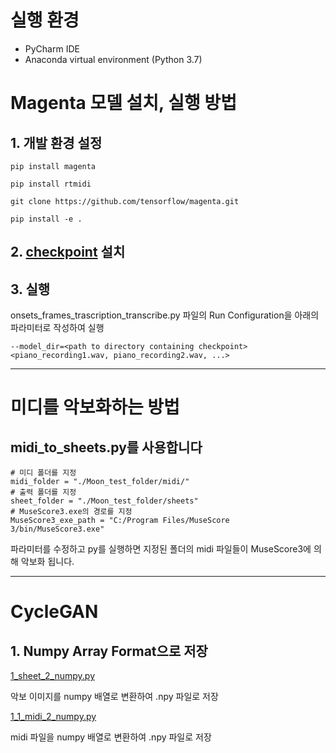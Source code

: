 # 실행 환경

- PyCharm IDE
- Anaconda virtual environment (Python 3.7)

# Magenta 모델 설치, 실행 방법

## 1. 개발 환경 설정

``` pip install magenta ```

``` pip install rtmidi ``` 

``` git clone https://github.com/tensorflow/magenta.git ```

``` pip install -e . ```

## 2. [checkpoint](https://storage.googleapis.com/magentadata/models/onsets_frames_transcription/maestro_checkpoint.zip) 설치

## 3. 실행

onsets_frames_trascription_transcribe.py 파일의 Run Configuration을 아래의 파라미터로 작성하여 실행
```
--model_dir=<path to directory containing checkpoint>
<piano_recording1.wav, piano_recording2.wav, ...>
```
---
# 미디를 악보화하는 방법

## midi_to_sheets.py를 사용합니다

    # 미디 폴더를 지정
    midi_folder = "./Moon_test_folder/midi/"
    # 출력 폴더를 지정
    sheet_folder = "./Moon_test_folder/sheets"
    # MuseScore3.exe의 경로를 지정
    MuseScore3_exe_path = "C:/Program Files/MuseScore 3/bin/MuseScore3.exe"

파라미터를 수정하고 py를 실행하면 지정된 폴더의 midi 파일들이 MuseScore3에 의해 악보화 됩니다.

---
# CycleGAN

## 1. Numpy Array Format으로 저장

[1_sheet_2_numpy.py](1_sheet_2_numpy.py)

악보 이미지를 numpy 배열로 변환하여 .npy 파일로 저장

[1_1_midi_2_numpy.py](1_1_midi_2_numpy.py)

midi 파일을 numpy 배열로 변환하여 .npy 파일로 저장
